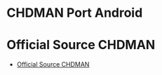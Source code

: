 # CHDMAN Port Android

# Official Source CHDMAN
* [Official Source CHDMAN](https://github.com/mamedev/mame)
